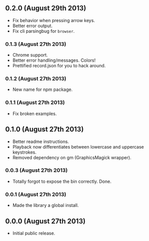 ## 0.2.0 (August 29th 2013)
- Fix behavior when pressing arrow keys.
- Better error output.
- Fix cli parsingbug  for `browser`.

### 0.1.3 (August 27th 2013)
- Chrome support.
- Better error handling/messages. Colors!
- Prettified record.json for you to hack around.

### 0.1.2 (August 27th 2013)
- New name for npm package.

### 0.1.1 (August 27th 2013)
- Fix broken examples.

## 0.1.0 (August 27th 2013)
- Better readme instructions.
- Playback now differentiates between lowercase and uppercase keystrokes.
- Removed dependency on gm (GraphicsMagick wrapper).

### 0.0.3 (August 27th 2013)
- Totally forgot to expose the bin correctly. Done.

### 0.0.1 (August 27th 2013)
- Made the library a global install.

## 0.0.0 (August 27th 2013)
- Initial public release.
